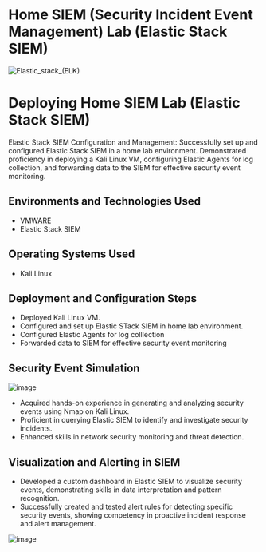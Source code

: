 # Home SIEM (Security Incident Event Management) Lab (Elastic Stack SIEM)
         
 <p align="center"> 
 
  ![Elastic_stack_(ELK)](https://github.com/user-attachments/assets/38656a1a-5252-4d64-b095-1ecc9d41e428)

</p>

<h1>Deploying Home SIEM Lab (Elastic Stack SIEM)</h1>
Elastic Stack SIEM Configuration and Management: Successfully set up and configured Elastic Stack SIEM in a home lab environment. Demonstrated proficiency in deploying a Kali Linux VM, configuring Elastic Agents for log collection, and forwarding data to the SIEM for effective security event monitoring.<br />


<h2>Environments and Technologies Used</h2>

- VMWARE
- Elastic Stack SIEM



<h2>Operating Systems Used </h2>

- Kali Linux 

<h2>Deployment and Configuration Steps</h2>

- Deployed Kali Linux VM.
- Configured and set up Elastic STack SIEM in home lab environment.
- Configured Elastic Agents for log colllection
- Forwarded data to SIEM for effective security event monitoring


<h2>Security Event Simulation</h2>


![image](https://github.com/user-attachments/assets/4634da49-64d2-4762-aefa-69d17519c84f)

- Acquired hands-on experience in generating and analyzing security events using Nmap on Kali Linux. 
- Proficient in querying Elastic SIEM to identify and investigate security incidents. 
- Enhanced skills in network security monitoring and threat detection.

<h2>Visualization and Alerting in SIEM</h2>

- Developed a custom dashboard in Elastic SIEM to visualize security events, demonstrating skills in data interpretation and pattern recognition.
- Successfully created and tested alert rules for detecting specific security events, showing competency in proactive incident response and alert management. 

![image](https://github.com/user-attachments/assets/b67ef7c8-3dbc-4ed9-9523-6fa87af73e26)




